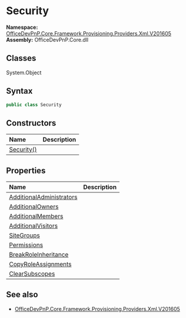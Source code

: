 # Security

**Namespace:** [OfficeDevPnP.Core.Framework.Provisioning.Providers.Xml.V201605](OfficeDevPnP.Core.Framework.Provisioning.Providers.Xml.V201605.md)
**Assembly:** OfficeDevPnP.Core.dll
## Classes
System.Object
## Syntax
```C#
public class Security
```
## Constructors
|**Name**|**Description**|
|:-----|:-----|
| [Security()](Securityconstructor1details.md) | 
## Properties
|**Name**|**Description**|
|:-----|:-----|
| [AdditionalAdministrators](Security.AdditionalAdministrators.md) | 
| [AdditionalOwners](Security.AdditionalOwners.md) | 
| [AdditionalMembers](Security.AdditionalMembers.md) | 
| [AdditionalVisitors](Security.AdditionalVisitors.md) | 
| [SiteGroups](Security.SiteGroups.md) | 
| [Permissions](Security.Permissions.md) | 
| [BreakRoleInheritance](Security.BreakRoleInheritance.md) | 
| [CopyRoleAssignments](Security.CopyRoleAssignments.md) | 
| [ClearSubscopes](Security.ClearSubscopes.md) | 
## See also
- [OfficeDevPnP.Core.Framework.Provisioning.Providers.Xml.V201605](OfficeDevPnP.Core.Framework.Provisioning.Providers.Xml.V201605.md)
